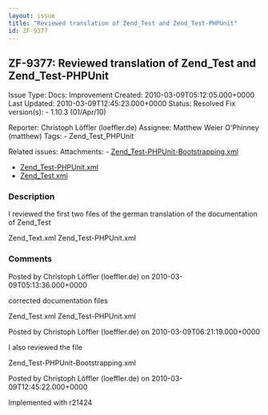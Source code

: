 ```yaml
---
layout: issue
title: "Reviewed translation of Zend_Test and Zend_Test-PHPUnit"
id: ZF-9377
---
```


ZF-9377: Reviewed translation of Zend\_Test and Zend\_Test-PHPUnit
------------------------------------------------------------------

 Issue Type: Docs: Improvement Created: 2010-03-09T05:12:05.000+0000 Last Updated: 2010-03-09T12:45:23.000+0000 Status: Resolved Fix version(s): - 1.10.3 (01/Apr/10)
 
 Reporter:  Christoph Löffler (loeffler.de)  Assignee:  Matthew Weier O'Phinney (matthew)  Tags: - Zend\_Test\_PHPUnit
 
 Related issues: 
 Attachments: - [Zend\_Test-PHPUnit-Bootstrapping.xml](/issues/secure/attachment/12866/Zend_Test-PHPUnit-Bootstrapping.xml)
- [Zend\_Test-PHPUnit.xml](/issues/secure/attachment/12865/Zend_Test-PHPUnit.xml)
- [Zend\_Test.xml](/issues/secure/attachment/12864/Zend_Test.xml)
 
### Description

I reviewed the first two files of the german translation of the documentation of Zend\_Test

Zend\_Text.xml Zend\_Test-PHPUnit.xml

 

 

### Comments

Posted by Christoph Löffler (loeffler.de) on 2010-03-09T05:13:36.000+0000

corrected documentation files

Zend\_Test.xml Zend\_Test-PHPUnit.xml

 

 

Posted by Christoph Löffler (loeffler.de) on 2010-03-09T06:21:19.000+0000

I also reviewed the file

Zend\_Test-PHPUnit-Bootstrapping.xml

 

 

Posted by Christoph Löffler (loeffler.de) on 2010-03-09T12:45:22.000+0000

Implemented with r21424

 

 